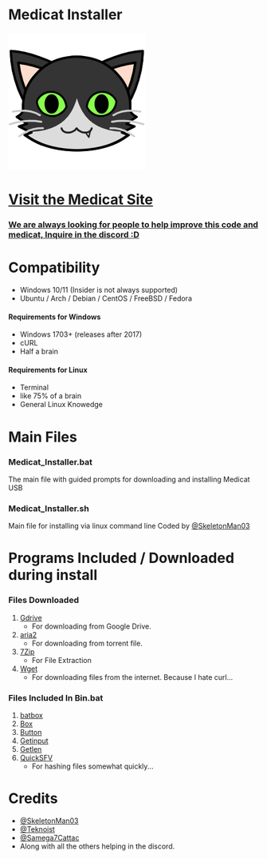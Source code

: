 # Medicat Installer
![Logo](icon.png)

# [Visit the Medicat Site](https://medicatusb.com/)

### [We are always looking for people to help improve this code and medicat, Inquire in the discord :D](https://url.medicatusb.com/discord)

# Compatibility
* Windows 10/11 (Insider is not always supported)
* Ubuntu / Arch / Debian / CentOS / FreeBSD / Fedora

#### Requirements for Windows
* Windows 1703+ (releases after 2017)
* cURL
* Half a brain

#### Requirements for Linux
* Terminal
* like 75% of a brain
* General Linux Knowedge 

# Main Files
### Medicat_Installer.bat
The main file with guided prompts for downloading and installing Medicat USB

### Medicat_Installer.sh
Main file for installing via linux command line
Coded by [@SkeletonMan03](https://github.com/SkeletonMan03)

# Programs Included / Downloaded during install

  ### Files Downloaded
  1. [Gdrive](https://github.com/prasmussen/gdrive)
      * For downloading from Google Drive.
  2. [aria2](https://github.com/aria2/aria2)
      * For downloading from torrent file.
  3. [7Zip](https://www.7-zip.org/)
      * For File Extraction
  4. [Wget](https://eternallybored.org/misc/wget/)
      * For downloading files from the internet. Because I hate curl...
 
  ### Files Included In Bin.bat
  1. [batbox](https://github.com/TheBATeam/BATBOX-An-Awesome-Batch-Plugin)
  2. [Box](https://github.com/TheBATeam/Box-Function-2.0)
  3. [Button](https://github.com/TheBATeam/Button-Function-2.0-by-Kvc)
  4. [Getinput](https://github.com/TheBATeam/GetInput-By-Aacini)
  5. [Getlen](https://github.com/TheBATeam/Getlen-Function-2.0-by-Kvc)
  6. [QuickSFV](http://www.quicksfv.org/)
      * For hashing files somewhat quickly...

# Credits
* [@SkeletonMan03](https://github.com/SkeletonMan03)
* [@Teknoist](https://github.com/Teknoist)
* [@Samega7Cattac](https://github.com/Samega7Cattac)
* Along with all the others helping in the discord.
